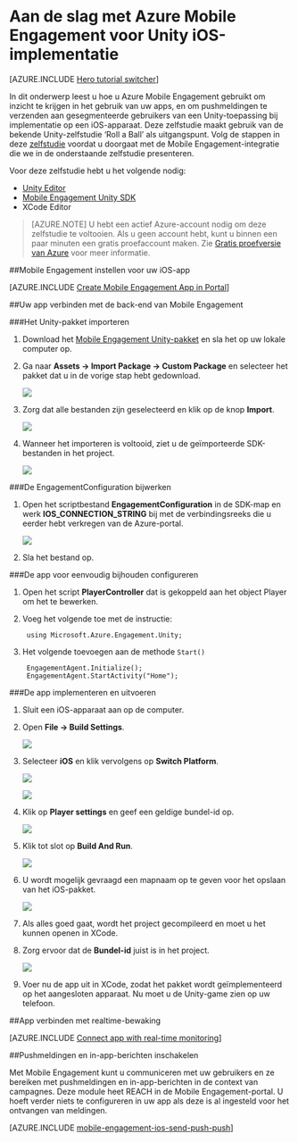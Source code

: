 <properties
    pageTitle="Aan de slag met Azure Mobile Engagement voor Unity iOS-implementatie"
    description="Informatie over het gebruik van Azure Mobile Engagement met analyses en pushmeldingen voor implementaties van Unity-apps op iOS-apparaten."
    services="mobile-engagement"
    documentationCenter="unity"
    authors="piyushjo"
    manager=""
    editor="" />

<tags
    ms.service="mobile-engagement"
    ms.workload="mobile"
    ms.tgt_pltfrm="mobile-unity-ios"
    ms.devlang="dotnet"
    ms.topic="hero-article"
    ms.date="03/25/2016"
    ms.author="piyushjo" />

# Aan de slag met Azure Mobile Engagement voor Unity iOS-implementatie

[AZURE.INCLUDE [Hero tutorial switcher](../../includes/mobile-engagement-hero-tutorial-switcher.md)]

In dit onderwerp leest u hoe u Azure Mobile Engagement gebruikt om inzicht te krijgen in het gebruik van uw apps, en om pushmeldingen te verzenden aan gesegmenteerde gebruikers van een Unity-toepassing bij implementatie op een iOS-apparaat.
Deze zelfstudie maakt gebruik van de bekende Unity-zelfstudie ‘Roll a Ball’ als uitgangspunt. Volg de stappen in deze [zelfstudie](mobile-engagement-unity-roll-a-ball.md) voordat u doorgaat met de Mobile Engagement-integratie die we in de onderstaande zelfstudie presenteren. 

Voor deze zelfstudie hebt u het volgende nodig:

+ [Unity Editor](http://unity3d.com/get-unity)
+ [Mobile Engagement Unity SDK](https://aka.ms/azmeunitysdk)
+ XCode Editor

> [AZURE.NOTE] U hebt een actief Azure-account nodig om deze zelfstudie te voltooien. Als u geen account hebt, kunt u binnen een paar minuten een gratis proefaccount maken. Zie [Gratis proefversie van Azure](https://azure.microsoft.com/pricing/free-trial/?WT.mc_id=A0E0E5C02&amp;returnurl=http%3A%2F%2Fazure.microsoft.com%2Fen-us%2Fdocumentation%2Farticles%2Fmobile-engagement-unity-ios-get-started) voor meer informatie.

##<a id="setup-azme"></a>Mobile Engagement instellen voor uw iOS-app

[AZURE.INCLUDE [Create Mobile Engagement App in Portal](../../includes/mobile-engagement-create-app-in-portal.md)]

##<a id="connecting-app"></a>Uw app verbinden met de back-end van Mobile Engagement

###Het Unity-pakket importeren

1. Download het [Mobile Engagement Unity-pakket](https://aka.ms/azmeunitysdk) en sla het op uw lokale computer op. 

2. Ga naar **Assets -> Import Package -> Custom Package** en selecteer het pakket dat u in de vorige stap hebt gedownload. 

    ![][70] 

3. Zorg dat alle bestanden zijn geselecteerd en klik op de knop **Import**. 

    ![][71] 

4. Wanneer het importeren is voltooid, ziet u de geïmporteerde SDK-bestanden in het project.  

    ![][72] 

###De EngagementConfiguration bijwerken

1. Open het scriptbestand **EngagementConfiguration** in de SDK-map en werk **IOS\_CONNECTION\_STRING** bij met de verbindingsreeks die u eerder hebt verkregen van de Azure-portal.  

    ![][73]

2. Sla het bestand op. 

###De app voor eenvoudig bijhouden configureren

1. Open het script **PlayerController** dat is  gekoppeld aan het object Player om het te bewerken. 

2. Voeg het volgende toe met de instructie:

        using Microsoft.Azure.Engagement.Unity;

3. Het volgende toevoegen aan de methode `Start()`
    
        EngagementAgent.Initialize();
        EngagementAgent.StartActivity("Home");

###De app implementeren en uitvoeren

1. Sluit een iOS-apparaat aan op de computer. 

2. Open **File -> Build Settings**. 

    ![][40]

3. Selecteer **iOS** en klik vervolgens op **Switch Platform**.

    ![][41]

    ![][42]

4. Klik op **Player settings** en geef een geldige bundel-id op. 

    ![][53]

5. Klik tot slot op **Build And Run**.

    ![][54]

6. U wordt mogelijk gevraagd een mapnaam op te geven voor het opslaan van het iOS-pakket. 

    ![][43]

7. Als alles goed gaat, wordt het project gecompileerd en moet u het kunnen openen in XCode. 

8. Zorg ervoor dat de **Bundel-id** juist is in het project.  

    ![][75]

10. Voer nu de app uit in XCode, zodat het pakket wordt geïmplementeerd op het aangesloten apparaat. Nu moet u de Unity-game zien op uw telefoon. 

##<a id="monitor"></a>App verbinden met realtime-bewaking

[AZURE.INCLUDE [Connect app with real-time monitoring](../../includes/mobile-engagement-connect-app-with-monitor.md)]

##<a id="integrate-push"></a>Pushmeldingen en in-app-berichten inschakelen

Met Mobile Engagement kunt u communiceren met uw gebruikers en ze bereiken met pushmeldingen en in-app-berichten in de context van campagnes. Deze module heet REACH in de Mobile Engagement-portal.
U hoeft verder niets te configureren in uw app als deze is al ingesteld voor het ontvangen van meldingen.

[AZURE.INCLUDE [mobile-engagement-ios-send-push-push](../../includes/mobile-engagement-ios-send-push.md)]

<!-- Images. -->
[40]: ./media/mobile-engagement-unity-ios-get-started/40.png
[41]: ./media/mobile-engagement-unity-ios-get-started/41.png
[42]: ./media/mobile-engagement-unity-ios-get-started/42.png
[43]: ./media/mobile-engagement-unity-ios-get-started/43.png
[53]: ./media/mobile-engagement-unity-ios-get-started/53.png
[54]: ./media/mobile-engagement-unity-ios-get-started/54.png
[70]: ./media/mobile-engagement-unity-ios-get-started/70.png
[71]: ./media/mobile-engagement-unity-ios-get-started/71.png
[72]: ./media/mobile-engagement-unity-ios-get-started/72.png
[73]: ./media/mobile-engagement-unity-ios-get-started/73.png
[74]: ./media/mobile-engagement-unity-ios-get-started/74.png
[75]: ./media/mobile-engagement-unity-ios-get-started/75.png


<!--HONumber=Jun16_HO2-->


